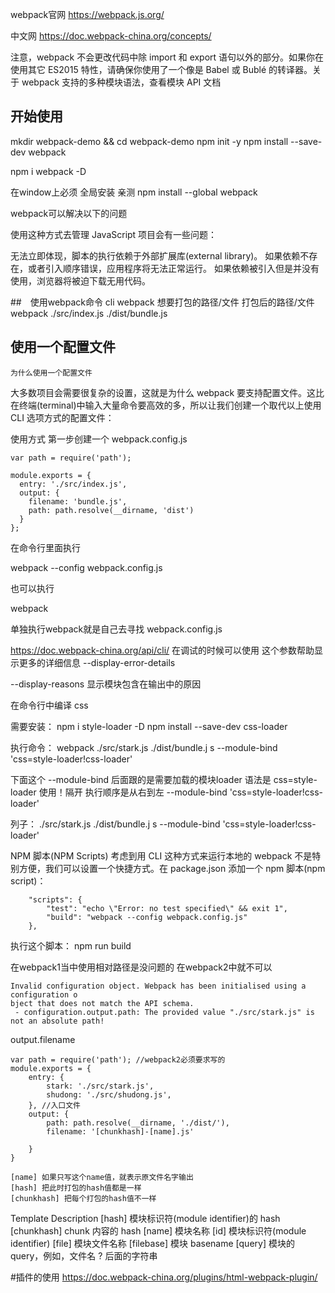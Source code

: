 webpack官网
https://webpack.js.org/

中文网
https://doc.webpack-china.org/concepts/

注意，webpack 不会更改代码中除 import 和 export 语句以外的部分。如果你在使用其它 ES2015 特性，请确保你使用了一个像是 Babel 或 Bublé 的转译器。关于 webpack 支持的多种模块语法，查看模块 API 文档


## 开始使用

mkdir webpack-demo && cd webpack-demo
npm init -y
npm install --save-dev webpack

npm i webpack -D

在window上必须 全局安装 亲测
npm install --global webpack


webpack可以解决以下的问题

使用这种方式去管理 JavaScript 项目会有一些问题：

无法立即体现，脚本的执行依赖于外部扩展库(external library)。
如果依赖不存在，或者引入顺序错误，应用程序将无法正常运行。
如果依赖被引入但是并没有使用，浏览器将被迫下载无用代码。

##　使用webpack命令 cli
webpack 想要打包的路径/文件  打包后的路径/文件
webpack ./src/index.js ./dist/bundle.js

## 使用一个配置文件
    为什么使用一个配置文件
大多数项目会需要很复杂的设置，这就是为什么 webpack 要支持配置文件。这比在终端(terminal)中输入大量命令要高效的多，所以让我们创建一个取代以上使用 CLI 选项方式的配置文件：

使用方式
第一步创建一个 webpack.config.js 

```
var path = require('path');

module.exports = {
  entry: './src/index.js',
  output: {
    filename: 'bundle.js',
    path: path.resolve(__dirname, 'dist')
  }
};
```
在命令行里面执行

webpack --config webpack.config.js

也可以执行 

webpack

单独执行webpack就是自己去寻找 webpack.config.js

https://doc.webpack-china.org/api/cli/
在调试的时候可以使用
这个参数帮助显示更多的详细信息
--display-error-details

--display-reasons 显示模块包含在输出中的原因


在命令行中编译 css

需要安装：
npm i style-loader -D
npm install --save-dev css-loader

执行命令：
 webpack ./src/stark.js ./dist/bundle.j
s --module-bind 'css=style-loader!css-loader'

下面这个 --module-bind 后面跟的是需要加载的模块loader
语法是 css=style-loader 使用！隔开 
执行顺序是从右到左
--module-bind 'css=style-loader!css-loader'

列子：
./src/stark.js ./dist/bundle.j
s --module-bind 'css=style-loader!css-loader'

NPM 脚本(NPM Scripts)
考虑到用 CLI 这种方式来运行本地的 webpack 不是特别方便，我们可以设置一个快捷方式。在 package.json 添加一个 npm 脚本(npm script)：
```
    "scripts": {
        "test": "echo \"Error: no test specified\" && exit 1",
        "build": "webpack --config webpack.config.js"
    },
```
执行这个脚本：
  npm run build


在webpack1当中使用相对路径是没问题的
在webpack2中就不可以
```
Invalid configuration object. Webpack has been initialised using a configuration o
bject that does not match the API schema.
 - configuration.output.path: The provided value "./src/stark.js" is not an absolute path!
```

output.filename

```
var path = require('path'); //webpack2必须要求写的
module.exports = {
    entry: {
        stark: './src/stark.js',
        shudong: './src/shudong.js',
    }, //入口文件
    output: {
        path: path.resolve(__dirname, './dist/'),
        filename: '[chunkhash]-[name].js'
        
    }
}

[name] 如果只写这个name值，就表示原文件名字输出
[hash] 把此时打包的hash值都是一样
[chunkhash] 把每个打包的hash值不一样

```
Template	Description
[hash]
模块标识符(module identifier)的 hash
[chunkhash]
chunk 内容的 hash
[name]
模块名称
[id]
模块标识符(module identifier)
[file]
模块文件名称
[filebase]
模块 basename
[query]
模块的 query，例如，文件名 ? 后面的字符串


#插件的使用
https://doc.webpack-china.org/plugins/html-webpack-plugin/